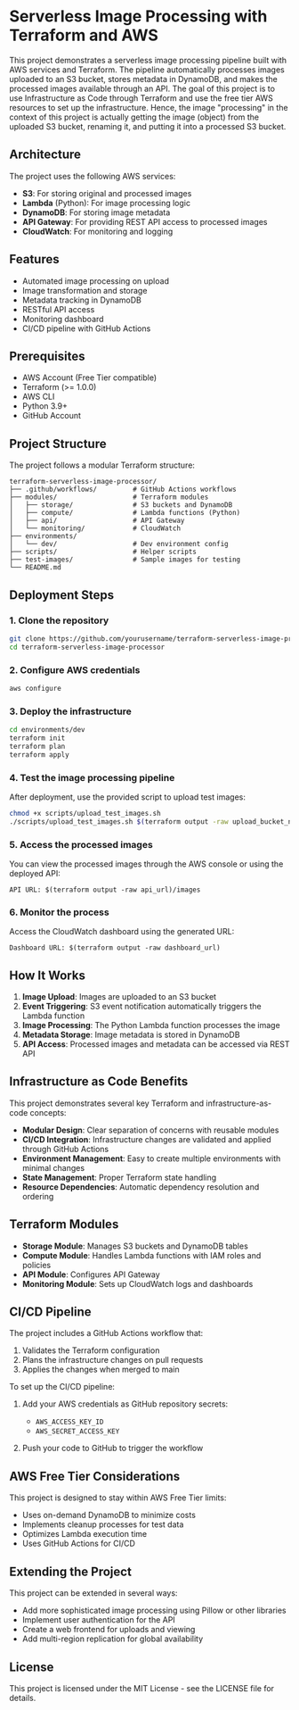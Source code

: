 # Serverless Image Processing with Terraform and AWS

This project demonstrates a serverless image processing pipeline built with AWS services and Terraform. The pipeline automatically processes images uploaded to an S3 bucket, stores metadata in DynamoDB, and makes the processed images available through an API. The goal of this project is to use Infrastructure as Code through Terraform and use the free tier AWS resources to set up the infrastructure. Hence, the image "processing" in the context of this project is actually getting the image (object) from the uploaded S3 bucket, renaming it, and putting it into a processed S3 bucket.

## Architecture

The project uses the following AWS services:

- **S3**: For storing original and processed images
- **Lambda** (Python): For image processing logic
- **DynamoDB**: For storing image metadata
- **API Gateway**: For providing REST API access to processed images
- **CloudWatch**: For monitoring and logging

## Features

- Automated image processing on upload
- Image transformation and storage
- Metadata tracking in DynamoDB
- RESTful API access
- Monitoring dashboard
- CI/CD pipeline with GitHub Actions

## Prerequisites

- AWS Account (Free Tier compatible)
- Terraform (>= 1.0.0)
- AWS CLI
- Python 3.9+
- GitHub Account

## Project Structure

The project follows a modular Terraform structure:

```
terraform-serverless-image-processor/
├── .github/workflows/         # GitHub Actions workflows
├── modules/                   # Terraform modules
│   ├── storage/               # S3 buckets and DynamoDB
│   ├── compute/               # Lambda functions (Python)
│   ├── api/                   # API Gateway
│   └── monitoring/            # CloudWatch
├── environments/
│   └── dev/                   # Dev environment config
├── scripts/                   # Helper scripts
├── test-images/               # Sample images for testing
└── README.md
```

## Deployment Steps

### 1. Clone the repository

```bash
git clone https://github.com/yourusername/terraform-serverless-image-processor.git
cd terraform-serverless-image-processor
```

### 2. Configure AWS credentials

```bash
aws configure
```

### 3. Deploy the infrastructure

```bash
cd environments/dev
terraform init
terraform plan
terraform apply
```

### 4. Test the image processing pipeline

After deployment, use the provided script to upload test images:

```bash
chmod +x scripts/upload_test_images.sh
./scripts/upload_test_images.sh $(terraform output -raw upload_bucket_name)
```

### 5. Access the processed images

You can view the processed images through the AWS console or using the deployed API:

```
API URL: $(terraform output -raw api_url)/images
```

### 6. Monitor the process

Access the CloudWatch dashboard using the generated URL:

```
Dashboard URL: $(terraform output -raw dashboard_url)
```

## How It Works

1. **Image Upload**: Images are uploaded to an S3 bucket
2. **Event Triggering**: S3 event notification automatically triggers the Lambda function
3. **Image Processing**: The Python Lambda function processes the image
4. **Metadata Storage**: Image metadata is stored in DynamoDB
5. **API Access**: Processed images and metadata can be accessed via REST API

## Infrastructure as Code Benefits

This project demonstrates several key Terraform and infrastructure-as-code concepts:

- **Modular Design**: Clear separation of concerns with reusable modules
- **CI/CD Integration**: Infrastructure changes are validated and applied through GitHub Actions
- **Environment Management**: Easy to create multiple environments with minimal changes
- **State Management**: Proper Terraform state handling
- **Resource Dependencies**: Automatic dependency resolution and ordering

## Terraform Modules

- **Storage Module**: Manages S3 buckets and DynamoDB tables
- **Compute Module**: Handles Lambda functions with IAM roles and policies
- **API Module**: Configures API Gateway
- **Monitoring Module**: Sets up CloudWatch logs and dashboards

## CI/CD Pipeline

The project includes a GitHub Actions workflow that:

1. Validates the Terraform configuration
2. Plans the infrastructure changes on pull requests
3. Applies the changes when merged to main

To set up the CI/CD pipeline:

1. Add your AWS credentials as GitHub repository secrets:
   - `AWS_ACCESS_KEY_ID`
   - `AWS_SECRET_ACCESS_KEY`

2. Push your code to GitHub to trigger the workflow

## AWS Free Tier Considerations

This project is designed to stay within AWS Free Tier limits:

- Uses on-demand DynamoDB to minimize costs
- Implements cleanup processes for test data
- Optimizes Lambda execution time
- Uses GitHub Actions for CI/CD

## Extending the Project

This project can be extended in several ways:

- Add more sophisticated image processing using Pillow or other libraries
- Implement user authentication for the API
- Create a web frontend for uploads and viewing
- Add multi-region replication for global availability

## License

This project is licensed under the MIT License - see the LICENSE file for details.